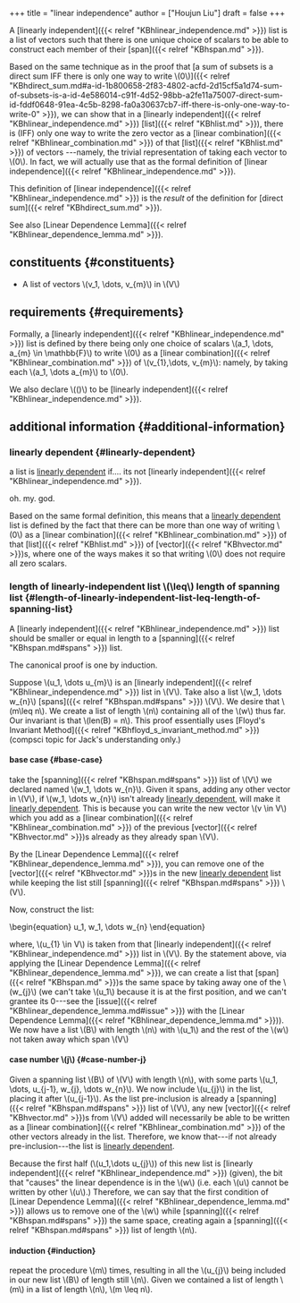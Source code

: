 +++
title = "linear independence"
author = ["Houjun Liu"]
draft = false
+++

A [linearly independent]({{< relref "KBhlinear_independence.md" >}}) list is a list of vectors such that there is one unique choice of scalars to be able to construct each member of their [span]({{< relref "KBhspan.md" >}}).

Based on the same technique as in the proof that [a sum of subsets is a direct sum IFF there is only one way to write \\(0\\)]({{< relref "KBhdirect_sum.md#a-id-1b800658-2f83-4802-acfd-2d15cf5a1d74-sum-of-subsets-is-a-id-4e586014-c91f-4d52-98bb-a2fe11a75007-direct-sum-id-fddf0648-91ea-4c5b-8298-fa0a30637cb7-iff-there-is-only-one-way-to-write-0" >}}), we can show that in a [linearly independent]({{< relref "KBhlinear_independence.md" >}}) [list]({{< relref "KBhlist.md" >}}), there is (IFF) only one way to write the zero vector as a [linear combination]({{< relref "KBhlinear_combination.md" >}}) of that [list]({{< relref "KBhlist.md" >}}) of vectors ---namely, the trivial representation of taking each vector to \\(0\\). In fact, we will actually use that as the formal definition of [linear independence]({{< relref "KBhlinear_independence.md" >}}).

This definition of [linear independence]({{< relref "KBhlinear_independence.md" >}}) is the _result_ of the definition for [direct sum]({{< relref "KBhdirect_sum.md" >}}).

See also [Linear Dependence Lemma]({{< relref "KBhlinear_dependence_lemma.md" >}}).


## constituents {#constituents}

-   A list of vectors \\(v\_1, \dots, v\_{m}\\) in \\(V\\)


## requirements {#requirements}

Formally, a [linearly independent]({{< relref "KBhlinear_independence.md" >}}) list is defined by there being only one choice of scalars \\(a\_1, \dots, a\_{m} \in \mathbb{F}\\) to write \\(0\\) as a [linear combination]({{< relref "KBhlinear_combination.md" >}}) of \\(v\_{1},\dots, v\_{m}\\): namely, by taking each \\(a\_1, \dots a\_{m}\\) to \\(0\\).

We also declare \\(()\\) to be [linearly independent]({{< relref "KBhlinear_independence.md" >}}).


## additional information {#additional-information}


### linearly dependent {#linearly-dependent}

a list is [linearly dependent](#linearly-dependent) if.... its not [linearly independent]({{< relref "KBhlinear_independence.md" >}}).

oh. my. god.

Based on the same formal definition, this means that a [linearly dependent](#linearly-dependent) list is defined by the fact that there can be more than one way of writing \\(0\\) as a [linear combination]({{< relref "KBhlinear_combination.md" >}}) of that [list]({{< relref "KBhlist.md" >}}) of [vector]({{< relref "KBhvector.md" >}})s, where one of the ways makes it so that writing \\(0\\) does not require all zero scalars.


### length of linearly-independent list \\(\leq\\) length of spanning list {#length-of-linearly-independent-list-leq-length-of-spanning-list}

A [linearly independent]({{< relref "KBhlinear_independence.md" >}}) list should be smaller or equal in length to a [spanning]({{< relref "KBhspan.md#spans" >}}) list.

The canonical proof is one by induction.

Suppose \\(u\_1, \dots u\_{m}\\) is an [linearly independent]({{< relref "KBhlinear_independence.md" >}}) list in \\(V\\). Take also a list \\(w\_1, \dots w\_{n}\\) [spans]({{< relref "KBhspan.md#spans" >}}) \\(V\\). We desire that \\(m\leq n\\). We create a list of length \\(n\\) containing all of the \\(w\\) thus far. Our invariant is that \\(len(B) = n\\). This proof essentially uses [Floyd's Invariant Method]({{< relref "KBhfloyd_s_invariant_method.md" >}}) (compsci topic for Jack's understanding only.)


#### base case {#base-case}

take the [spanning]({{< relref "KBhspan.md#spans" >}}) list of \\(V\\) we declared named \\(w\_1, \dots w\_{n}\\). Given it spans, adding any other vector in \\(V\\), if \\(w\_1, \dots w\_{n}\\) isn't already [linearly dependent](#linearly-dependent), will make it [linearly dependent](#linearly-dependent). This is because you can write the new vector \\(v \in V\\) which you add as a [linear combination]({{< relref "KBhlinear_combination.md" >}}) of the previous [vector]({{< relref "KBhvector.md" >}})s already as they already span \\(V\\).

By the [Linear Dependence Lemma]({{< relref "KBhlinear_dependence_lemma.md" >}}), you can remove one of the [vector]({{< relref "KBhvector.md" >}})s in the new [linearly dependent](#linearly-dependent) list while keeping the list still [spanning]({{< relref "KBhspan.md#spans" >}}) \\(V\\).

Now, construct the list:

\begin{equation}
u\_1, w\_1, \dots w\_{n}
\end{equation}

where, \\(u\_{1} \in V\\) is taken from that [linearly independent]({{< relref "KBhlinear_independence.md" >}}) list in \\(V\\). By the statement above, via applying the [Linear Dependence Lemma]({{< relref "KBhlinear_dependence_lemma.md" >}}), we can create a list that [span]({{< relref "KBhspan.md" >}})s the same space by taking away one of the \\(w\_{j}\\) (we can't take \\(u\_1\\) because it is at the first position, and we can't grantee its $0$---see the [issue]({{< relref "KBhlinear_dependence_lemma.md#issue" >}}) with the [Linear Dependence Lemma]({{< relref "KBhlinear_dependence_lemma.md" >}})). We now have a list \\(B\\) with length \\(n\\) with \\(u\_1\\) and the rest of the \\(w\\) not taken away which span \\(V\\)


#### case number \\(j\\) {#case-number-j}

Given a spanning list \\(B\\) of \\(V\\) with length \\(n\\), with some parts \\(u\_1, \dots, u\_{j-1}, w\_{j}, \dots w\_{n}\\). We now include \\(u\_{j}\\) in the list, placing it after \\(u\_{j-1}\\). As the list pre-inclusion is already a [spanning]({{< relref "KBhspan.md#spans" >}}) list of \\(V\\), any new [vector]({{< relref "KBhvector.md" >}})s from \\(V\\) added will necessarily be able to be written as a [linear combination]({{< relref "KBhlinear_combination.md" >}}) of the other vectors already in the list. Therefore, we know that---if not already pre-inclusion---the list is [linearly dependent](#linearly-dependent).

Because the first half (\\(u\_1,\dots u\_{j}\\)) of this new list is [linearly independent]({{< relref "KBhlinear_independence.md" >}}) (given), the bit that "causes" the linear dependence is in the \\(w\\) (i.e. each \\(u\\) cannot be written by other \\(u\\).) Therefore, we can say that the first condition of [Linear Dependence Lemma]({{< relref "KBhlinear_dependence_lemma.md" >}}) allows us to remove one of the \\(w\\) while [spanning]({{< relref "KBhspan.md#spans" >}}) the same space, creating again a [spanning]({{< relref "KBhspan.md#spans" >}}) list of length \\(n\\).


#### induction {#induction}

repeat the procedure \\(m\\) times, resulting in all the \\(u\_{j}\\) being included in our new list \\(B\\) of length still \\(n\\). Given we contained a list of length \\(m\\) in a list of length \\(n\\), \\(m \leq n\\).